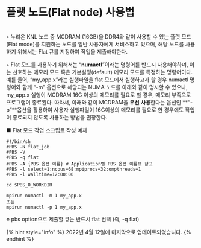 # 플랫 노드(Flat node) 사용법

\
◦ 누리온 KNL 노드 중 MCDRAM (16GB)을 DDR4와 같이 사용할 수 있는 플랫 모드 (Flat mode)를 지원하는 노드를 일반 사용자에게 서비스하고 있으며, 해당 노드를 사용하기 위해서는 Flat 큐를 지정하여 작업을 제출해야한다.

◦ Flat 모드를 사용하기 위해서는 “**numactl**”이라는 명령어를 반드시 사용해야하며, 이는 선호하는 메모리 모드 혹은 기본설정(default) 메모리 모드를 특정하는 명령어이다. 예를 들어, “my\_app.x”라는 실행파일을 flat 모드에서 실행하고자 할 경우 numactl 명령어와 함께 “-m” 옵션으로 해당되는 NUMA 노드를 아래와 같이 명시할 수 있으나, my\_app.x 실행이 MCDRAM 16G 이상의 메모리를 필요로 할 경우, 메모리 부족으로 프로그램이 종료된다. 따라서, 아래와 같이 MCDRAM을 **우선** **사용**한다는 옵션인 **“-p”**옵션을 활용하여 사용자 실행파일이 16G이상의 메모리를 필요로 한 경우에도 작업이 종료되지 않도록 사용하는 방법을 권장한다.

■ Flat 모드 작업 스크립트 작성 예제

```
#!/bin/sh
#PBS -N flat_job
#PBS -V
#PBS -q flat
#PBS -A {PBS 옵션 이름} # Application별 PBS 옵션 이름표 참고 
#PBS -l select=1:ncpus=68:mpiprocs=32:ompthreads=1
#PBS -l walltime=12:00:00

cd $PBS_O_WORKDIR

mpirun numactl -m 1 my_app.x
또는
mpirun numactl -p 1 my_app.x
```

※ pbs option으로 제출할 큐는 반드시 flat 선택 (즉, -q flat)



{% hint style="info" %}
2022년 4월 12일에 마지막으로 업데이트되었습니다.
{% endhint %}

